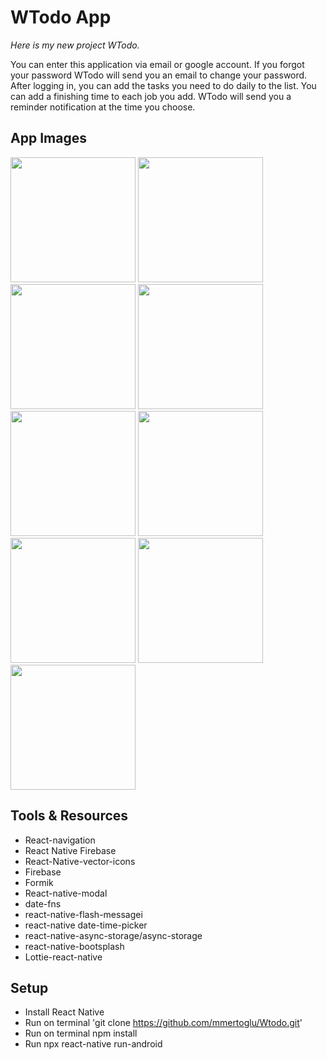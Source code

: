# WTodo App

*Here is my new project WTodo.*


You can enter this application via email or google account. If you forgot your password WTodo will send you an email to change your password. After logging in, you can add the tasks you need to do daily to the list. You can add a finishing time to each job you add. WTodo will send you a reminder notification at the time you choose.

## App Images 
<img src="https://github.com/mmertoglu/WTodo/blob/master/WTODO/assets/screenshots/Welcome.jpeg" width="200" /> <img src="https://github.com/mmertoglu/WTodo/blob/master/WTODO/assets/screenshots/mails.jpeg" width="200" /> 
<img src="https://github.com/mmertoglu/WTodo/blob/master/WTODO/assets/screenshots/EmailSign.jpeg" width="200" /> <img src="https://github.com/mmertoglu/WTodo/blob/master/WTODO/assets/screenshots/EmailLogin.jpeg" width="200" />
 <img src="https://github.com/mmertoglu/WTodo/blob/master/WTODO/assets/screenshots/Home.jpeg" width="200" />
<img src="https://github.com/mmertoglu/WTodo/blob/master/WTODO/assets/screenshots/Modal.jpeg" width="200" /> <img src="https://github.com/mmertoglu/WTodo/blob/master/WTODO/assets/screenshots/Calendar.jpeg" width="200" />
<img src="https://github.com/mmertoglu/WTodo/blob/master/WTODO/assets/screenshots/Tasks.jpeg" width="200" /> <img src="https://github.com/mmertoglu/WTodo/blob/master/WTODO/assets/screenshots/Notification.jpeg" width="200" />
## Tools & Resources
* React-navigation
* React Native Firebase
* React-Native-vector-icons
* Firebase
* Formik
* React-native-modal
* date-fns
* react-native-flash-messagei
* react-native date-time-picker
* react-native-async-storage/async-storage
* react-native-bootsplash
* Lottie-react-native

## Setup
* Install React Native
* Run on terminal 'git clone https://github.com/mmertoglu/Wtodo.git'
* Run on terminal npm install
* Run npx react-native run-android
